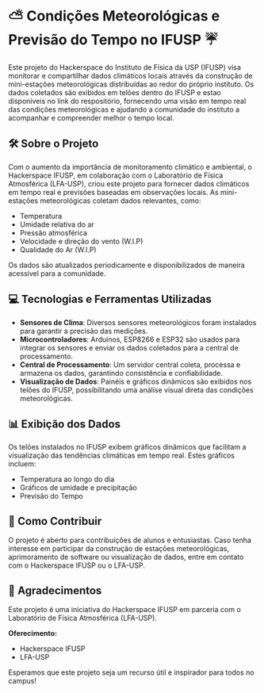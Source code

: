 # ⛅ Condições Meteorológicas e Previsão do Tempo no IFUSP ☔

Este projeto do Hackerspace do Instituto de Física da USP (IFUSP) visa monitorar e compartilhar dados climáticos locais através da construção de mini-estações meteorológicas distribuídas ao redor do próprio instituto. Os dados coletados são exibidos em telões dentro do IFUSP e estao disponiveis no link do respositório, fornecendo uma visão em tempo real das condições meteorológicas e ajudando a comunidade do instituto a acompanhar e compreender melhor o tempo local.

## 🛠 Sobre o Projeto

Com o aumento da importância de monitoramento climático e ambiental, o Hackerspace IFUSP, em colaboração com o Laboratório de Física Atmosférica (LFA-USP), criou este projeto para fornecer dados climáticos em tempo real e previsões baseadas em observações locais. As mini-estações meteorológicas coletam dados relevantes, como:

- Temperatura
- Umidade relativa do ar
- Pressão atmosférica
- Velocidade e direção do vento (W.I.P)
- Qualidade do Ar (W.I.P)

Os dados são atualizados periodicamente e disponibilizados de maneira acessível para a comunidade.

## 💻 Tecnologias e Ferramentas Utilizadas

- **Sensores de Clima**: Diversos sensores meteorológicos foram instalados para garantir a precisão das medições.
- **Microcontroladores**: Arduinos, ESP8266 e ESP32 são usados para integrar os sensores e enviar os dados coletados para a central de processamento.
- **Central de Processamento**: Um servidor central coleta, processa e armazena os dados, garantindo consistência e confiabilidade.
- **Visualização de Dados**: Painéis e gráficos dinâmicos são exibidos nos telões do IFUSP, possibilitando uma análise visual direta das condições meteorológicas.
  
## 📊 Exibição dos Dados

Os telões instalados no IFUSP exibem gráficos dinâmicos que facilitam a visualização das tendências climáticas em tempo real. Estes gráficos incluem:

- Temperatura ao longo do dia
- Gráficos de umidade e precipitação
- Previsão do Tempo

## 🚀 Como Contribuir

O projeto é aberto para contribuições de alunos e entusiastas. Caso tenha interesse em participar da construção de estações meteorológicas, aprimoramento de software ou visualização de dados, entre em contato com o Hackerspace IFUSP ou o LFA-USP.

## 🤝 Agradecimentos

Este projeto é uma iniciativa do Hackerspace IFUSP em parceria com o Laboratório de Física Atmosférica (LFA-USP).

**Oferecimento:**
- Hackerspace IFUSP
- LFA-USP

Esperamos que este projeto seja um recurso útil e inspirador para todos no campus!
